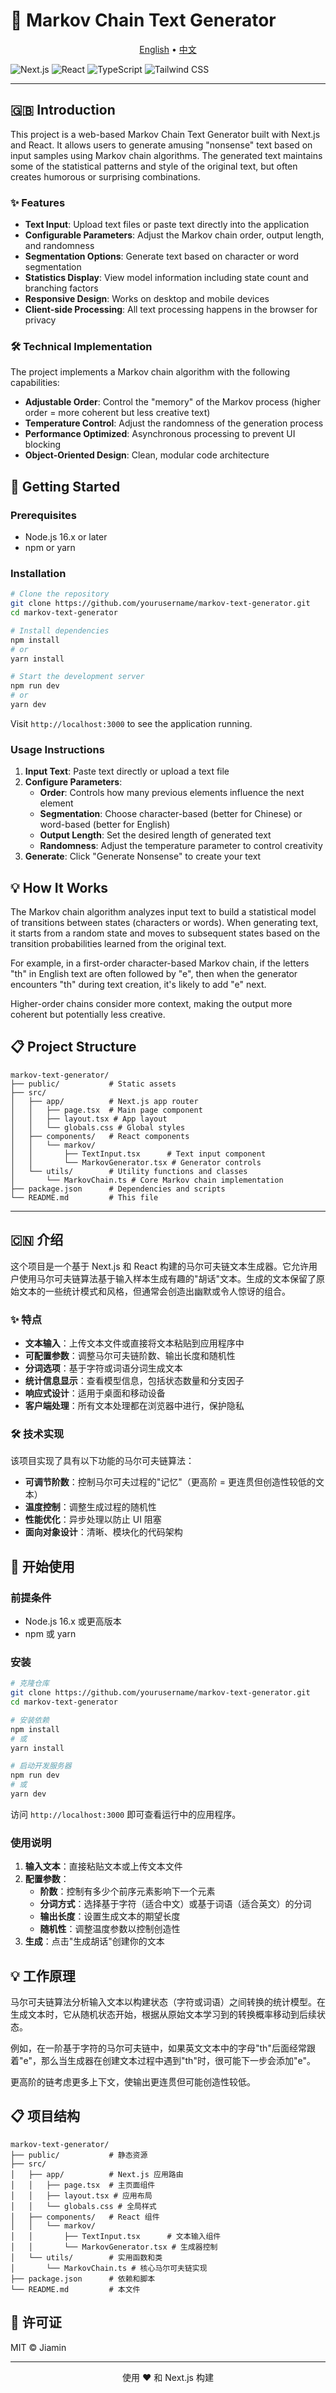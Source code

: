 # 🔄 Markov Chain Text Generator

<div align="center">
  <p>
    <a href="#-introduction">English</a> •
    <a href="#-介绍">中文</a>
  </p>
</div>

<div>
  <img src="https://img.shields.io/badge/next.js-000000?style=for-the-badge&logo=nextdotjs&logoColor=white" alt="Next.js" />
  <img src="https://img.shields.io/badge/React-20232A?style=for-the-badge&logo=react&logoColor=61DAFB" alt="React" />
  <img src="https://img.shields.io/badge/TypeScript-007ACC?style=for-the-badge&logo=typescript&logoColor=white" alt="TypeScript" />
  <img src="https://img.shields.io/badge/Tailwind_CSS-38B2AC?style=for-the-badge&logo=tailwind-css&logoColor=white" alt="Tailwind CSS" />
</div>

---

## 🇬🇧 Introduction

This project is a web-based Markov Chain Text Generator built with Next.js and React. It allows users to generate amusing "nonsense" text based on input samples using Markov chain algorithms. The generated text maintains some of the statistical patterns and style of the original text, but often creates humorous or surprising combinations.

### ✨ Features

- **Text Input**: Upload text files or paste text directly into the application
- **Configurable Parameters**: Adjust the Markov chain order, output length, and randomness
- **Segmentation Options**: Generate text based on character or word segmentation
- **Statistics Display**: View model information including state count and branching factors
- **Responsive Design**: Works on desktop and mobile devices
- **Client-side Processing**: All text processing happens in the browser for privacy

### 🛠️ Technical Implementation

The project implements a Markov chain algorithm with the following capabilities:

- **Adjustable Order**: Control the "memory" of the Markov process (higher order = more coherent but less creative text)
- **Temperature Control**: Adjust the randomness of the generation process
- **Performance Optimized**: Asynchronous processing to prevent UI blocking
- **Object-Oriented Design**: Clean, modular code architecture

## 🚀 Getting Started

### Prerequisites

- Node.js 16.x or later
- npm or yarn

### Installation

```bash
# Clone the repository
git clone https://github.com/yourusername/markov-text-generator.git
cd markov-text-generator

# Install dependencies
npm install
# or
yarn install

# Start the development server
npm run dev
# or
yarn dev
```

Visit `http://localhost:3000` to see the application running.

### Usage Instructions

1. **Input Text**: Paste text directly or upload a text file
2. **Configure Parameters**:
   - **Order**: Controls how many previous elements influence the next element
   - **Segmentation**: Choose character-based (better for Chinese) or word-based (better for English)
   - **Output Length**: Set the desired length of generated text
   - **Randomness**: Adjust the temperature parameter to control creativity
3. **Generate**: Click "Generate Nonsense" to create your text

## 💡 How It Works

The Markov chain algorithm analyzes input text to build a statistical model of transitions between states (characters or words). When generating text, it starts from a random state and moves to subsequent states based on the transition probabilities learned from the original text.

For example, in a first-order character-based Markov chain, if the letters "th" in English text are often followed by "e", then when the generator encounters "th" during text creation, it's likely to add "e" next.

Higher-order chains consider more context, making the output more coherent but potentially less creative.

## 📋 Project Structure

```
markov-text-generator/
├── public/           # Static assets
├── src/
│   ├── app/          # Next.js app router
│   │   ├── page.tsx  # Main page component
│   │   ├── layout.tsx # App layout
│   │   └── globals.css # Global styles
│   ├── components/   # React components
│   │   └── markov/
│   │       ├── TextInput.tsx      # Text input component
│   │       └── MarkovGenerator.tsx # Generator controls
│   └── utils/        # Utility functions and classes
│       └── MarkovChain.ts # Core Markov chain implementation
├── package.json      # Dependencies and scripts
└── README.md         # This file
```

---

## 🇨🇳 介绍

这个项目是一个基于 Next.js 和 React 构建的马尔可夫链文本生成器。它允许用户使用马尔可夫链算法基于输入样本生成有趣的"胡话"文本。生成的文本保留了原始文本的一些统计模式和风格，但通常会创造出幽默或令人惊讶的组合。

### ✨ 特点

- **文本输入**：上传文本文件或直接将文本粘贴到应用程序中
- **可配置参数**：调整马尔可夫链阶数、输出长度和随机性
- **分词选项**：基于字符或词语分词生成文本
- **统计信息显示**：查看模型信息，包括状态数量和分支因子
- **响应式设计**：适用于桌面和移动设备
- **客户端处理**：所有文本处理都在浏览器中进行，保护隐私

### 🛠️ 技术实现

该项目实现了具有以下功能的马尔可夫链算法：

- **可调节阶数**：控制马尔可夫过程的"记忆"（更高阶 = 更连贯但创造性较低的文本）
- **温度控制**：调整生成过程的随机性
- **性能优化**：异步处理以防止 UI 阻塞
- **面向对象设计**：清晰、模块化的代码架构

## 🚀 开始使用

### 前提条件

- Node.js 16.x 或更高版本
- npm 或 yarn

### 安装

```bash
# 克隆仓库
git clone https://github.com/yourusername/markov-text-generator.git
cd markov-text-generator

# 安装依赖
npm install
# 或
yarn install

# 启动开发服务器
npm run dev
# 或
yarn dev
```

访问 `http://localhost:3000` 即可查看运行中的应用程序。

### 使用说明

1. **输入文本**：直接粘贴文本或上传文本文件
2. **配置参数**：
   - **阶数**：控制有多少个前序元素影响下一个元素
   - **分词方式**：选择基于字符（适合中文）或基于词语（适合英文）的分词
   - **输出长度**：设置生成文本的期望长度
   - **随机性**：调整温度参数以控制创造性
3. **生成**：点击"生成胡话"创建你的文本

## 💡 工作原理

马尔可夫链算法分析输入文本以构建状态（字符或词语）之间转换的统计模型。在生成文本时，它从随机状态开始，根据从原始文本学习到的转换概率移动到后续状态。

例如，在一阶基于字符的马尔可夫链中，如果英文文本中的字母"th"后面经常跟着"e"，那么当生成器在创建文本过程中遇到"th"时，很可能下一步会添加"e"。

更高阶的链考虑更多上下文，使输出更连贯但可能创造性较低。

## 📋 项目结构

```
markov-text-generator/
├── public/           # 静态资源
├── src/
│   ├── app/          # Next.js 应用路由
│   │   ├── page.tsx  # 主页面组件
│   │   ├── layout.tsx # 应用布局
│   │   └── globals.css # 全局样式
│   ├── components/   # React 组件
│   │   └── markov/
│   │       ├── TextInput.tsx      # 文本输入组件
│   │       └── MarkovGenerator.tsx # 生成器控制
│   └── utils/        # 实用函数和类
│       └── MarkovChain.ts # 核心马尔可夫链实现
├── package.json      # 依赖和脚本
└── README.md         # 本文件
```

## 📄 许可证

MIT © Jiamin

---

<p align="center">使用 ❤️ 和 Next.js 构建</p>

